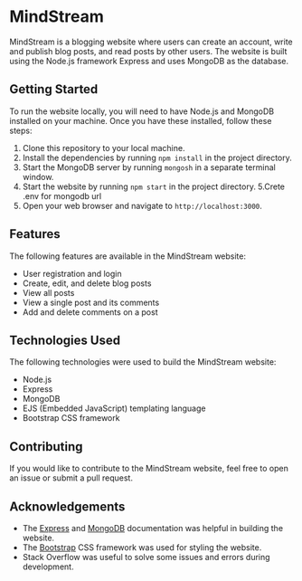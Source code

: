 # MindStream

MindStream is a blogging website where users can create an account, write and publish blog posts, and read posts by other users. The website is built using the Node.js framework Express and uses MongoDB as the database.

## Getting Started

To run the website locally, you will need to have Node.js and MongoDB installed on your machine. Once you have these installed, follow these steps:

1. Clone this repository to your local machine.
2. Install the dependencies by running `npm install` in the project directory.
3. Start the MongoDB server by running `mongosh` in a separate terminal window.
4. Start the website by running `npm start` in the project directory.
   5.Crete .env for mongodb url
5. Open your web browser and navigate to `http://localhost:3000`.

## Features

The following features are available in the MindStream website:

- User registration and login
- Create, edit, and delete blog posts
- View all posts
- View a single post and its comments
- Add and delete comments on a post

## Technologies Used

The following technologies were used to build the MindStream website:

- Node.js
- Express
- MongoDB
- EJS (Embedded JavaScript) templating language
- Bootstrap CSS framework

## Contributing

If you would like to contribute to the MindStream website, feel free to open an issue or submit a pull request.

## Acknowledgements

- The [Express](https://expressjs.com/) and [MongoDB](https://www.mongodb.com/) documentation was helpful in building the website.
- The [Bootstrap](https://getbootstrap.com/) CSS framework was used for styling the website.
- Stack Overflow was useful to solve some issues and errors during development.
